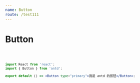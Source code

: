 ```yaml
---
name: Button
route: /test111
---
```


# Button

<code src="./demo/test.jsx" />



```jsx
import React from 'react';
import { Button } from 'antd';

export default () => <Button type="primary">我是 antd 的按钮</Button>;
```